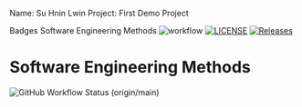 Name: Su Hnin Lwin
Project: First Demo Project

Badges Software Engineering Methods
![workflow](https://github.com/40516571-SuHninLwin/firstDemo/actions/workflows/main.yml/badge.svg)
[![LICENSE](https://img.shields.io/github/license/40516571-SuHninLwin/firstDemo.svg?style=flat-square)](https://github.com/40516571-SuHninLwin/firstDemo/blob/master/LICENSE)
[![Releases](https://img.shields.io/github/release/40516571-SuHninLwin/firstDemo/all.svg?style=flat-square)](https://github.com/40516571-SuHninLwin/firstDemo/releases)

# Software Engineering Methods
![GitHub Workflow Status (origin/main)](https://img.shields.io/github/workflow/status/40516571-SuHninLwin/firstDemo/.github/workflows/main.yml>/origin/main?style=flat-square)